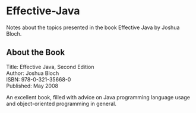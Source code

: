 # Effective-Java  
Notes about the topics presented in the book Effective Java by Joshua Bloch.

## About the Book  
Title: Effective Java, Second Edition  
Author: Joshua Bloch  
ISBN: 978-0-321-35668-0  
Published: May 2008  

An excellent book, filled with advice on Java programming language usage and object-oriented programming in general.  
